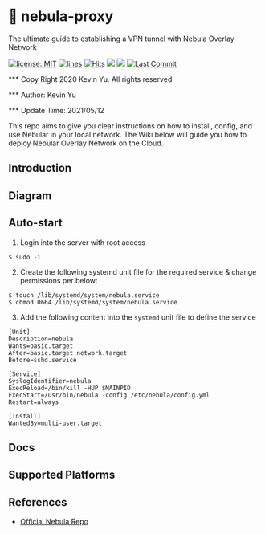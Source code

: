 # 📡 nebula-proxy

The ultimate guide to establishing a VPN tunnel with Nebula Overlay Network

[![license: MIT](https://img.shields.io/badge/License-MIT-red.svg)](https://opensource.org/licenses/MIT)
[![lines](https://img.shields.io/tokei/lines/github/yqlbu/nebula-proxy)](https://img.shields.io/tokei/lines/github/yqlbu/nebula-proxy)
[![Hits](https://hits.seeyoufarm.com/api/count/incr/badge.svg?url=https%3A%2F%2Fgithub.com%2Fyqlbu%2Fnebula-proxy&count_bg=%2329C4A5&title_bg=%23555555&icon=&icon_color=%23E7E7E7&title=hits&edge_flat=false)](https://hits.seeyoufarm.com)
![](<https://img.shields.io/static/v1?label=architecture&message=x86,arm64&color=orange>)
![](https://img.shields.io/static/v1?label=software&message=Nebula&color=violet)
[![Last Commit](https://img.shields.io/github/last-commit/yqlbu/nebula-proxy)](https://img.shields.io/github/last-commit/yqlbu/nebula-proxy)

*** Copy Right 2020 Kevin Yu. All rights reserved.

*** Author: Kevin Yu

*** Update Time: 2021/05/12

This repo aims to give you clear instructions on how to install, config, and use Nebular in your local network. The Wiki below will guide you how to deploy Nebular Overlay Network on the Cloud.

## Introduction

## Diagram

## Auto-start

1. Login into the server with root access

```
$ sudo -i
```

2. Create the following systemd unit file for the required service & change permissions per below:

```
$ touch /lib/systemd/system/nebula.service
$ chmod 0664 /lib/systemd/system/nebula.service
```
3. Add the following content into the `systemd` unit file to define the service

```
[Unit]
Description=nebula
Wants=basic.target
After=basic.target network.target
Before=sshd.service

[Service]
SyslogIdentifier=nebula
ExecReload=/bin/kill -HUP $MAINPID
ExecStart=/usr/bin/nebula -config /etc/nebula/config.yml
Restart=always

[Install]
WantedBy=multi-user.target
```


## Docs

## Supported Platforms

## References

- [Official Nebula Repo](https://github.com/slackhq/nebula)
